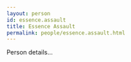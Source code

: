 ```yaml
---
layout: person
id: essence.assault
title: Essence Assault
permalink: people/essence.assault.html
---
```


Person details...